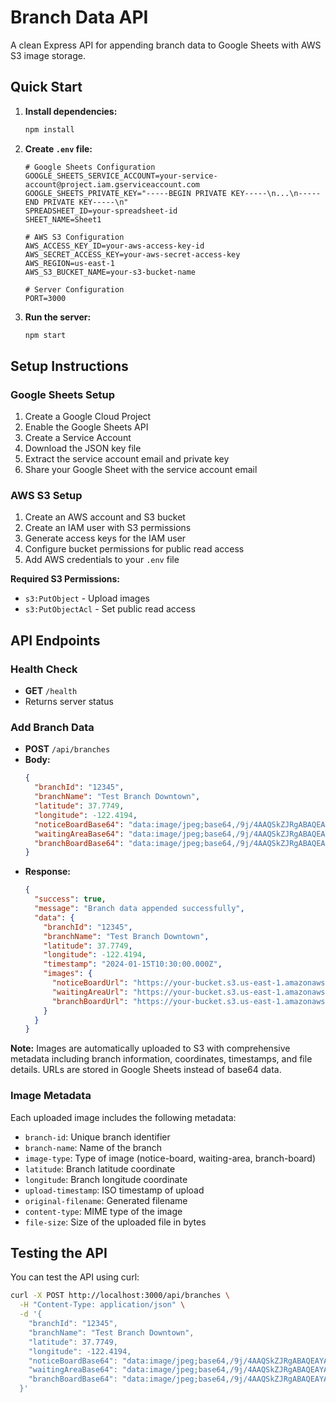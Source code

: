 # Branch Data API

A clean Express API for appending branch data to Google Sheets with AWS S3 image storage.

## Quick Start

1. **Install dependencies:**
   ```bash
   npm install
   ```

2. **Create `.env` file:**
   ```env
   # Google Sheets Configuration
   GOOGLE_SHEETS_SERVICE_ACCOUNT=your-service-account@project.iam.gserviceaccount.com
   GOOGLE_SHEETS_PRIVATE_KEY="-----BEGIN PRIVATE KEY-----\n...\n-----END PRIVATE KEY-----\n"
   SPREADSHEET_ID=your-spreadsheet-id
   SHEET_NAME=Sheet1
   
   # AWS S3 Configuration
   AWS_ACCESS_KEY_ID=your-aws-access-key-id
   AWS_SECRET_ACCESS_KEY=your-aws-secret-access-key
   AWS_REGION=us-east-1
   AWS_S3_BUCKET_NAME=your-s3-bucket-name
   
   # Server Configuration
   PORT=3000
   ```

3. **Run the server:**
   ```bash
   npm start
   ```

## Setup Instructions

### Google Sheets Setup
1. Create a Google Cloud Project
2. Enable the Google Sheets API
3. Create a Service Account
4. Download the JSON key file
5. Extract the service account email and private key
6. Share your Google Sheet with the service account email

### AWS S3 Setup
1. Create an AWS account and S3 bucket
2. Create an IAM user with S3 permissions
3. Generate access keys for the IAM user
4. Configure bucket permissions for public read access
5. Add AWS credentials to your `.env` file

**Required S3 Permissions:**
- `s3:PutObject` - Upload images
- `s3:PutObjectAcl` - Set public read access

## API Endpoints

### Health Check
- **GET** `/health`
- Returns server status

### Add Branch Data
- **POST** `/api/branches`
- **Body:**
  ```json
  {
    "branchId": "12345",
    "branchName": "Test Branch Downtown",
    "latitude": 37.7749,
    "longitude": -122.4194,
    "noticeBoardBase64": "data:image/jpeg;base64,/9j/4AAQSkZJRgABAQEAYABgAAD...",
    "waitingAreaBase64": "data:image/jpeg;base64,/9j/4AAQSkZJRgABAQEAYABgAAD...",
    "branchBoardBase64": "data:image/jpeg;base64,/9j/4AAQSkZJRgABAQEAYABgAAD..."
  }
  ```
- **Response:**
  ```json
  {
    "success": true,
    "message": "Branch data appended successfully",
    "data": {
      "branchId": "12345",
      "branchName": "Test Branch Downtown",
      "latitude": 37.7749,
      "longitude": -122.4194,
      "timestamp": "2024-01-15T10:30:00.000Z",
      "images": {
        "noticeBoardUrl": "https://your-bucket.s3.us-east-1.amazonaws.com/branches/12345/notice-board-1705312200000.jpg",
        "waitingAreaUrl": "https://your-bucket.s3.us-east-1.amazonaws.com/branches/12345/waiting-area-1705312200001.jpg",
        "branchBoardUrl": "https://your-bucket.s3.us-east-1.amazonaws.com/branches/12345/branch-board-1705312200002.jpg"
      }
    }
  }
  ```

**Note:** Images are automatically uploaded to S3 with comprehensive metadata including branch information, coordinates, timestamps, and file details. URLs are stored in Google Sheets instead of base64 data.

### Image Metadata
Each uploaded image includes the following metadata:
- `branch-id`: Unique branch identifier
- `branch-name`: Name of the branch
- `image-type`: Type of image (notice-board, waiting-area, branch-board)
- `latitude`: Branch latitude coordinate
- `longitude`: Branch longitude coordinate
- `upload-timestamp`: ISO timestamp of upload
- `original-filename`: Generated filename
- `content-type`: MIME type of the image
- `file-size`: Size of the uploaded file in bytes

## Testing the API

You can test the API using curl:

```bash
curl -X POST http://localhost:3000/api/branches \
  -H "Content-Type: application/json" \
  -d '{
    "branchId": "12345",
    "branchName": "Test Branch Downtown",
    "latitude": 37.7749,
    "longitude": -122.4194,
    "noticeBoardBase64": "data:image/jpeg;base64,/9j/4AAQSkZJRgABAQEAYABgAAD...",
    "waitingAreaBase64": "data:image/jpeg;base64,/9j/4AAQSkZJRgABAQEAYABgAAD...",
    "branchBoardBase64": "data:image/jpeg;base64,/9j/4AAQSkZJRgABAQEAYABgAAD..."
  }'
```
